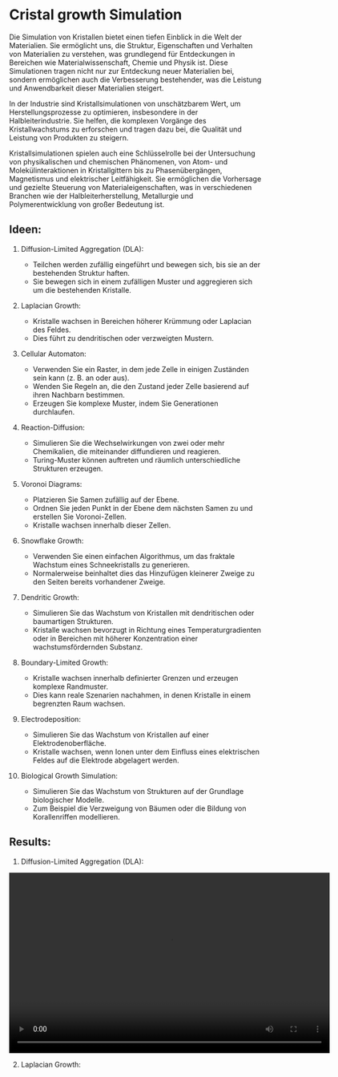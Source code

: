 # Cristal growth Simulation

Die Simulation von Kristallen bietet einen tiefen Einblick in die Welt der Materialien. Sie ermöglicht uns, die Struktur, Eigenschaften und Verhalten von Materialien zu verstehen, was grundlegend für Entdeckungen in Bereichen wie Materialwissenschaft, Chemie und Physik ist. Diese Simulationen tragen nicht nur zur Entdeckung neuer Materialien bei, sondern ermöglichen auch die Verbesserung bestehender, was die Leistung und Anwendbarkeit dieser Materialien steigert.

In der Industrie sind Kristallsimulationen von unschätzbarem Wert, um Herstellungsprozesse zu optimieren, insbesondere in der Halbleiterindustrie. Sie helfen, die komplexen Vorgänge des Kristallwachstums zu erforschen und tragen dazu bei, die Qualität und Leistung von Produkten zu steigern.

Kristallsimulationen spielen auch eine Schlüsselrolle bei der Untersuchung von physikalischen und chemischen Phänomenen, von Atom- und Molekülinteraktionen in Kristallgittern bis zu Phasenübergängen, Magnetismus und elektrischer Leitfähigkeit. Sie ermöglichen die Vorhersage und gezielte Steuerung von Materialeigenschaften, was in verschiedenen Branchen wie der Halbleiterherstellung, Metallurgie und Polymerentwicklung von großer Bedeutung ist.

## Ideen:
1. Diffusion-Limited Aggregation (DLA):

    - Teilchen werden zufällig eingeführt und bewegen sich, bis sie an der bestehenden Struktur haften.
    - Sie bewegen sich in einem zufälligen Muster und aggregieren sich um die bestehenden Kristalle.

2. Laplacian Growth:

    - Kristalle wachsen in Bereichen höherer Krümmung oder Laplacian des Feldes.
    - Dies führt zu dendritischen oder verzweigten Mustern.

3. Cellular Automaton:

    - Verwenden Sie ein Raster, in dem jede Zelle in einigen Zuständen sein kann (z. B. an oder aus).
    - Wenden Sie Regeln an, die den Zustand jeder Zelle basierend auf ihren Nachbarn bestimmen.
    - Erzeugen Sie komplexe Muster, indem Sie Generationen durchlaufen.

4. Reaction-Diffusion:

    - Simulieren Sie die Wechselwirkungen von zwei oder mehr Chemikalien, die miteinander diffundieren und reagieren.
    - Turing-Muster können auftreten und räumlich unterschiedliche Strukturen erzeugen.

5. Voronoi Diagrams:

    - Platzieren Sie Samen zufällig auf der Ebene.
    - Ordnen Sie jeden Punkt in der Ebene dem nächsten Samen zu und erstellen Sie Voronoi-Zellen.
    - Kristalle wachsen innerhalb dieser Zellen.

6. Snowflake Growth:

    - Verwenden Sie einen einfachen Algorithmus, um das fraktale Wachstum eines Schneekristalls zu generieren.
    - Normalerweise beinhaltet dies das Hinzufügen kleinerer Zweige zu den Seiten bereits vorhandener Zweige.

7. Dendritic Growth:

    - Simulieren Sie das Wachstum von Kristallen mit dendritischen oder baumartigen Strukturen.
    - Kristalle wachsen bevorzugt in Richtung eines Temperaturgradienten oder in Bereichen mit höherer Konzentration einer wachstumsfördernden Substanz.

8. Boundary-Limited Growth:

    - Kristalle wachsen innerhalb definierter Grenzen und erzeugen komplexe Randmuster.
    - Dies kann reale Szenarien nachahmen, in denen Kristalle in einem begrenzten Raum wachsen.

9. Electrodeposition:

    - Simulieren Sie das Wachstum von Kristallen auf einer Elektrodenoberfläche.
    - Kristalle wachsen, wenn Ionen unter dem Einfluss eines elektrischen Feldes auf die Elektrode abgelagert werden.

10. Biological Growth Simulation:

    - Simulieren Sie das Wachstum von Strukturen auf der Grundlage biologischer Modelle.
    - Zum Beispiel die Verzweigung von Bäumen oder die Bildung von Korallenriffen modellieren.

## Results:

1. Diffusion-Limited Aggregation (DLA):

<video width="640" height="360" controls>
    <source src="results/DLA_output_video.mp4" type="video/mp4">
    Your browser does not support the video tag.
</video>

2. Laplacian Growth:
